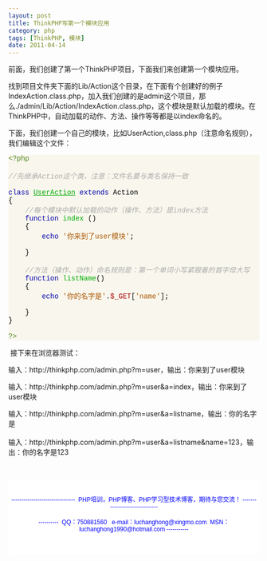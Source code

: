 ```yaml
---
layout: post
title: ThinkPHP写第一个模块应用
category: php
tags: [ThinkPHP, 模块]
date: 2011-04-14
---
```

<p>前面，我们创建了第一个ThinkPHP项目，下面我们来创建第一个模块应用。</p>
<p>找到项目文件夹下面的Lib/Action这个目录，在下面有个创建好的例子IndexAction.class.php，加入我们创建的是admin这个项目，那么./admin/Lib/Action/IndexAction.class.php，这个模块是默认加载的模块。在ThinkPHP中，自动加载的动作、方法、操作等等都是以index命名的。</p>
<p>下面，我们创建一个自己的模块，比如UserAction,class.php（注意命名规则），我们编辑这个文件：</p>
<div class="source" style="background-color: rgb(249,247,237); font-family: None, Consolas, 'Lucida Console', 'Courier New'; color: rgb(0,0,0)"><span style="color: rgb(76,131,23)">&lt;?php</span><span class="Apple-converted-space">&nbsp;</span><br />
<br />
<span style="font-style: italic; color: rgb(170,170,170)">//先继承Action这个类，注意：文件名要与类名保持一致</span><br />
<br />
<span style="color: rgb(0,0,170)">class</span><span class="Apple-converted-space">&nbsp;</span><span style="color: rgb(0,170,0); text-decoration: underline">UserAction</span><span class="Apple-converted-space">&nbsp;</span><span style="color: rgb(0,0,170)">extends</span><span class="Apple-converted-space">&nbsp;</span><span style="color: rgb(0,0,0)">Action</span><br />
<span style="color: rgb(0,0,0)">{</span><br />
&nbsp;&nbsp;&nbsp;<span class="Apple-converted-space">&nbsp;</span><span style="font-style: italic; color: rgb(170,170,170)">//每个模块中默认加载的动作（操作、方法）是index方法</span><br />
&nbsp;&nbsp;&nbsp;<span class="Apple-converted-space">&nbsp;</span><span style="color: rgb(0,0,170)">function</span><span class="Apple-converted-space">&nbsp;</span><span style="color: rgb(0,170,0)">index</span><span class="Apple-converted-space">&nbsp;</span>()<br />
&nbsp;&nbsp;&nbsp;<span class="Apple-converted-space">&nbsp;</span><span style="color: rgb(0,0,0)">{</span><br />
&nbsp;&nbsp;&nbsp;&nbsp;&nbsp;&nbsp;&nbsp;<span class="Apple-converted-space">&nbsp;</span><span style="color: rgb(0,0,170)">echo</span><span class="Apple-converted-space">&nbsp;</span><span style="color: rgb(170,85,0)">'你来到了user模块'</span>;<br />
&nbsp;&nbsp;&nbsp;&nbsp;&nbsp;&nbsp;&nbsp;<span class="Apple-converted-space">&nbsp;</span><br />
&nbsp;&nbsp;&nbsp;<span class="Apple-converted-space">&nbsp;</span><span style="color: rgb(0,0,0)">}</span><br />
&nbsp;&nbsp;&nbsp;<span class="Apple-converted-space">&nbsp;</span><br />
&nbsp;&nbsp;&nbsp;<span class="Apple-converted-space">&nbsp;</span><span style="font-style: italic; color: rgb(170,170,170)">//方法（操作、动作）命名规则是：第一个单词小写紧跟着的首字母大写</span><br />
&nbsp;&nbsp;&nbsp;<span class="Apple-converted-space">&nbsp;</span><span style="color: rgb(0,0,170)">function</span><span class="Apple-converted-space">&nbsp;</span><span style="color: rgb(0,170,0)">listName</span>()<br />
&nbsp;&nbsp;&nbsp;<span class="Apple-converted-space">&nbsp;</span><span style="color: rgb(0,0,0)">{</span><br />
&nbsp;&nbsp;&nbsp;&nbsp;&nbsp;&nbsp;&nbsp;<span class="Apple-converted-space">&nbsp;</span><span style="color: rgb(0,0,170)">echo</span><span class="Apple-converted-space">&nbsp;</span><span style="color: rgb(170,85,0)">'你的名字是'</span><span style="color: rgb(0,0,0)">.</span><span style="color: rgb(170,0,0)">$_GET</span><span style="color: rgb(0,0,0)">[</span><span style="color: rgb(170,85,0)">'name'</span><span style="color: rgb(0,0,0)">];</span><br />
&nbsp;&nbsp;&nbsp;&nbsp;&nbsp;&nbsp;&nbsp;<span class="Apple-converted-space">&nbsp;</span><br />
&nbsp;&nbsp;&nbsp;<span class="Apple-converted-space">&nbsp;</span><span style="color: rgb(0,0,0)">}</span><br />
<span style="color: rgb(0,0,0)">}</span><br />
<br />
<span style="color: rgb(76,131,23)">?&gt;</span></div>
<p>&nbsp;接下来在浏览器测试：</p>
<p>输入：http://thinkphp.com/admin.php?m=user，输出：你来到了user模块</p>
<p>输入：http://thinkphp.com/admin.php?m=user&amp;a=index，输出：你来到了user模块</p>
<p style="text-align: left">输入：http://thinkphp.com/admin.php?m=user&amp;a=listname，输出：你的名字是<br />
<br />
输入：http://thinkphp.com/admin.php?m=user&amp;a=listname&amp;name=123，输出：你的名字是123</p>
<p style="text-align: left">&nbsp;</p>
<div style="padding-bottom: 5px; background-color: rgb(255,255,255); margin: 0px; padding-left: 5px; padding-right: 5px; font-family: Arial, Verdana, sans-serif; font-size: 12px; padding-top: 5px">
<p style="text-align: center"><span style="color: rgb(0,0,255)"><br />
</span><span style="color: rgb(0,0,255)">--------------------------------&nbsp; PHP培训，PHP博客、PHP学习型技术博客，期待与您交流！ -------------------------------<br />
<br />
----------&nbsp; QQ：750881560&nbsp;&nbsp; e-mail：luchanghong@xingmo.com&nbsp; MSN：luchanghong1990@hotmail.com -----------</span></p>
<p style="text-align: center">&nbsp;</p>
</div>
